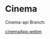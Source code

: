 # Cinema

Cinema-api Branch:

[cinemaApp.webm](https://user-images.githubusercontent.com/103438311/227340805-330ec5d0-bfc0-4162-a3d9-0fabd3652321.webm)
